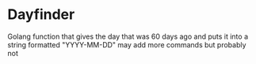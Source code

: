 # Dayfinder
Golang function that gives the day that was 60 days ago and puts it into a string formatted "YYYY-MM-DD" may add more commands but probably not

